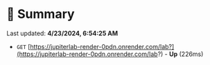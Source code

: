# 📖 Summary
Last updated: **4/23/2024, 6:54:25 AM**

- `GET` [https://jupiterlab-render-0pdn.onrender.com/lab?](https://jupiterlab-render-0pdn.onrender.com/lab?) - **Up** (226ms)
